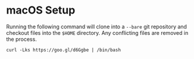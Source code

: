 # macOS Setup

Running the following command will clone into a `--bare` git repository
and checkout files into the `$HOME` directory. Any conflicting files
are removed in the process.

```
curl -Lks https://goo.gl/d6Ggbe | /bin/bash
```
